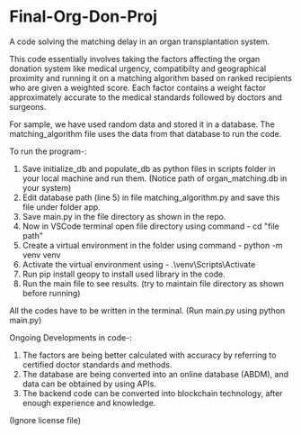 # Final-Org-Don-Proj
A code solving the matching delay in an organ transplantation system.

This code essentially involves taking the factors affecting the organ donation system like medical urgency, compatibilty and geographical proximity and running it on a matching algorithm based on ranked recipients who are given a weighted score. Each factor contains a weight factor approximately accurate to the medical standards followed by doctors and surgeons.

For sample, we have used random data and stored it in a database. The matching_algorithm file uses the data from that database to run the code.


To run the program-:
1. Save initialize_db and populate_db as python files in scripts folder in your local machine and run them. (Notice path of organ_matching.db in your system)
2. Edit database path (line 5) in file matching_algorithm.py and save this file under folder app.
3. Save main.py in the file directory as shown in the repo.
4. Now in VSCode terminal open file directory using command - cd "file path" 
5. Create a virtual environment in the folder using command - python -m venv venv
6. Activate the virtual environment using -  .\venv\Scripts\Activate
7. Run pip install geopy to install used library in the code.
8. Run the main file to see results. (try to maintain file directory as shown before running)

All the codes have to be written in the terminal. (Run main.py using python main.py)


Ongoing Developments in code-:
1. The factors are being better calculated with accuracy by referring to certified doctor standards and methods.
2. The database are being converted into an online database (ABDM), and data can be obtained by using APIs.
3. The backend code can be converted into blockchain technology, after enough experience and knowledge.

(Ignore license file)
